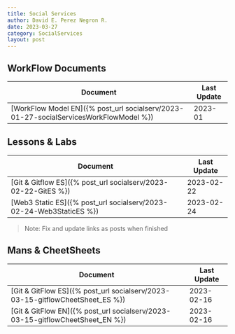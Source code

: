 ```yaml
---
title: Social Services
author: David E. Perez Negron R.
date: 2023-03-27
category: SocialServices
layout: post
---
```


## WorkFlow Documents

| Document | Last Update | 
| -------- | -------- |
| [WorkFlow Model EN]({% post_url socialserv/2023-01-27-socialServicesWorkFlowModel %}) | 2023-01 |

## Lessons & Labs

| Document | Last Update | 
| -------- | -------- |
| [Git & Gitflow ES]({% post_url socialserv/2023-02-22-GitES %}) | 2023-02-22 |
| [Web3 Static ES]({% post_url socialserv/2023-02-24-Web3StaticES %}) | 2023-02-24 |

> Note: Fix and update links as posts when finished

## Mans & CheetSheets

| Document | Last Update |
| -------- | -------- |
| [Git & GitFlow ES]({% post_url socialserv/2023-03-15-gitflowCheetSheet_ES %}) |  2023-02-16 |
| [Git & GitFlow EN]({% post_url socialserv/2023-03-15-gitflowCheetSheet_EN %}) |  2023-02-16 |

